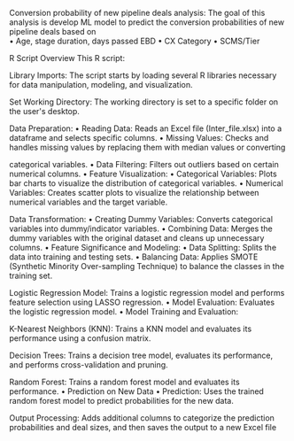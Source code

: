Conversion probability of new pipeline deals analysis:
The goal of this analysis is develop ML model to predict the conversion probabilities of new pipeline deals based on  
• Age, stage duration, days passed EBD
• CX Category
• SCMS/Tier

R Script Overview
This R script:

Library Imports: The script starts by loading several R libraries necessary for data manipulation, modeling, and visualization.

Set Working Directory: The working directory is set to a specific folder on the user's desktop.

Data Preparation:
• Reading Data: Reads an Excel file (Inter_file.xlsx) into a dataframe and selects specific columns.
• Missing Values: Checks and handles missing values by replacing them with median values or converting 

categorical variables.
• Data Filtering: Filters out outliers based on certain numerical columns.
• Feature Visualization:
• Categorical Variables: Plots bar charts to visualize the distribution of categorical variables.
• Numerical Variables: Creates scatter plots to visualize the relationship between numerical variables and the target variable.

Data Transformation:
• Creating Dummy Variables: Converts categorical variables into dummy/indicator variables.
• Combining Data: Merges the dummy variables with the original dataset and cleans up unnecessary columns.
• Feature Significance and Modeling:
• Data Splitting: Splits the data into training and testing sets.
• Balancing Data: Applies SMOTE (Synthetic Minority Over-sampling Technique) to balance the classes in the training set.

Logistic Regression Model: Trains a logistic regression model and performs feature selection using LASSO regression.
• Model Evaluation: Evaluates the logistic regression model.
• Model Training and Evaluation:

K-Nearest Neighbors (KNN): Trains a KNN model and evaluates its performance using a confusion matrix.

Decision Trees: Trains a decision tree model, evaluates its performance, and performs cross-validation and pruning.

Random Forest: Trains a random forest model and evaluates its performance.
• Prediction on New Data
• Prediction: Uses the trained random forest model to predict probabilities for the new data.

Output Processing: Adds additional columns to categorize the prediction probabilities and deal sizes, and then saves the output to a new Excel file 


